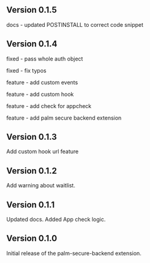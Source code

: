 ## Version 0.1.5

docs - updated POSTINSTALL to correct code snippet

## Version 0.1.4

fixed - pass whole auth object

fixed - fix typos

feature - add custom events

feature - add custom hook

feature - add check for appcheck

feature - add palm secure backend extension

## Version 0.1.3

Add custom hook url feature

## Version 0.1.2

Add warning about waitlist.

## Version 0.1.1

Updated docs.
Added App check logic.

## Version 0.1.0

Initial release of the palm-secure-backend extension.
